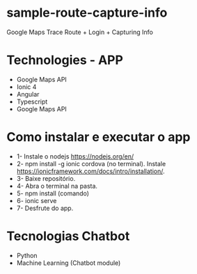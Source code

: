 # sample-route-capture-info
Google Maps Trace Route + Login + Capturing Info

# Technologies - APP
* Google Maps API
* Ionic 4
* Angular
* Typescript
* Google Maps API

# Como instalar e executar o app
* 1- Instale o nodejs https://nodejs.org/en/
* 2- npm install -g ionic cordova (no terminal). Instale https://ionicframework.com/docs/intro/installation/.
* 3- Baixe repositório.
* 4- Abra o terminal na pasta.
* 5- npm install (comando)
* 6- ionic serve
* 7- Desfrute do app.


# Tecnologias Chatbot
* Python
* Machine Learning (Chatbot module)

